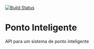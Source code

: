 [![Build Status](https://travis-ci.org/lfontesm/pontointeligente-api.svg?branch=master)](https://travis-ci.org/lfontesm/pontointeligente-api)

# Ponto Inteligente
API para um sistema de ponto inteligente
